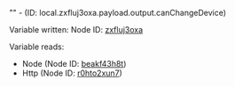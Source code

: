 "" - (ID: local.zxfluj3oxa.payload.output.canChangeDevice)

Variable written:
Node ID: [zxfluj3oxa](../nodes/zxfluj3oxa.md)

Variable reads:
* Node (Node ID: [beakf43h8t](../nodes/beakf43h8t.md))
* Http (Node ID: [r0hto2xun7](../nodes/r0hto2xun7.md))
